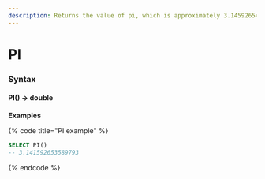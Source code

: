 ```yaml
---
description: Returns the value of pi, which is approximately 3.14592654.
---
```


# PI

### Syntax <a href="#syntax" id="syntax"></a>

#### PI() → double <a href="#pi--double" id="pi--double"></a>

**Examples**

{% code title="PI example" %}
```sql
SELECT PI()
-- 3.141592653589793
```
{% endcode %}
